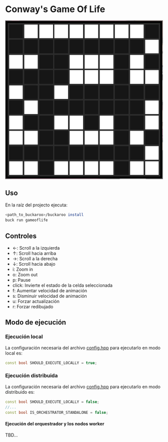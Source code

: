 # Conway's Game Of Life

![](../doc/img/board.jpg)

## Uso
En la raíz del projecto ejecuta:

```bash
<path_to_buckaroo>/buckaroo install
buck run gameoflife
```

## Controles
- &#8592;: Scroll a la izquierda
- &#8593;: Scroll hacia arriba
- &#8594;: Scroll a la derecha
- &#8595;: Scroll hacia abajo
- i: Zoom in
- o: Zoom out
- p: Pause
- click: Invierte el estado de la celda seleccionada
- f: Aumentar velocidad de animación
- s: Disminuir velocidad de animación
- u: Forzar actualización
- r: Forzar redibujado

## Modo de ejecución
### Ejecución local
La configuración necesaria del archivo [config.hpp](https://github.com/DanielMontesGuerrero/simulations/blob/main/gameoflife/include/config.hpp) para ejecutarlo en modo local es:
```cpp
const bool SHOULD_EXECUTE_LOCALLY = true;
```

### Ejecución distribuida
La configuración necesaria del archivo [config.hpp](https://github.com/DanielMontesGuerrero/simulations/blob/main/gameoflife/include/config.hpp) para ejecutarlo en modo distribuido es:
```cpp
const bool SHOULD_EXECUTE_LOCALLY = false;
//...
const bool IS_ORCHESTRATOR_STANDALONE = false;
```

#### Ejecución del orquestrador y los nodos worker
TBD...
